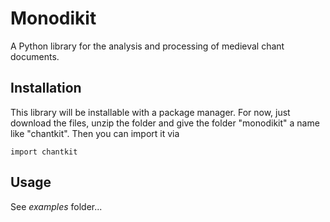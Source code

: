 # Monodikit

A Python library for the analysis and processing of medieval chant documents. 

## Installation

This library will be installable with a package manager. For now, just download the files, unzip the folder and give the folder "monodikit" a name like 
"chantkit". Then you can import it via
```
import chantkit
```

## Usage
See *examples* folder...

